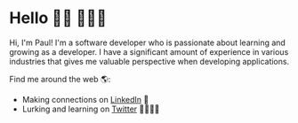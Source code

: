 # Hello 👋🏻 👨🏻‍💻

Hi, I'm Paul! I'm a software developer who is passionate about learning and growing as a developer. I have a significant amount of experience in various industries that gives me valuable perspective when developing applications.

Find me around the web 🌎:
- Making connections on <a href="https://www.linkedin.com/in/paulvaldes/">LinkedIn</a> 💼
- Lurking and learning on <a href="https://www.twitter.com/paulvaldes13">Twitter</a> 👀👨🏻‍💻
